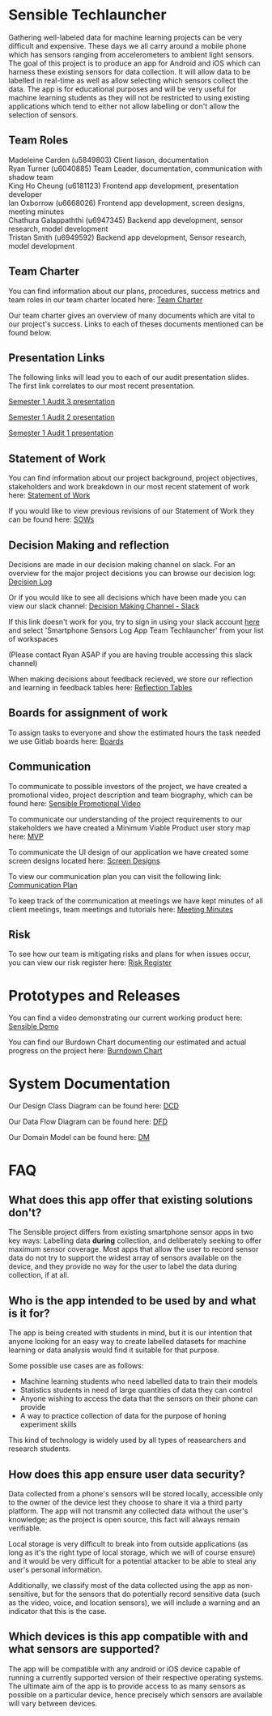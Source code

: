 # Sensible Techlauncher

Gathering well-labeled data for machine learning projects can be very difficult and expensive. These days we all carry around a mobile phone which has sensors ranging from accelerometers to ambient light sensors. The goal of this project is to produce an app for Android and iOS which can harness these existing sensors for data collection. It will allow data to be labelled in real-time as well as allow selecting which sensors collect the data. The app is for educational purposes and will be very useful for machine learning students as they will not be restricted to using existing applications which tend to either not allow labelling or don't allow the selection of sensors.

## Team Roles

Madeleine Carden (u5849803)                 Client liason, documentation  
Ryan Turner (u6040885)                      Team Leader, documentation, communication with shadow team   
King Ho Cheung (u6181123)                   Frontend app development, presentation developer  
Ian Oxborrow (u6668026)                     Frontend app development, screen designs, meeting minutes  
Chathura Galappaththi (u6947345)            Backend app development, sensor research, model development  
Tristan Smith (u6949592)                    Backend app development, Sensor research, model development   

## Team Charter

You can find information about our plans, procedures, success metrics and team roles in our team charter located here: [Team Charter](Background%20Documentation/Team%20Charter/Team_Charter.pdf)

Our team charter gives an overview of many documents which are vital to our project's success. Links to each of theses documents mentioned can be found below.

## Presentation Links


The following links will lead you to each of our audit presentation slides. The first link correlates to our most recent presentation.  

[Semester 1 Audit 3 presentation](link)

[Semester 1 Audit 2 presentation](https://prezi.com/view/ZERGlkC2WHuHI8OIEryB/)

[Semester 1 Audit 1 presentation](https://docs.google.com/presentation/d/1SKUfDGYnsQlZBFPRt6k_PIxHJTU7K_f_hiBQ2SD-vyE/edit)

## Statement of Work

You can find information about our project background, project objectives, stakeholders and work breakdown in our most recent statement of work here: [Statement of Work](Background%20Documentation/Statements%20of%20Work/SENSIBLE_SOW_S1_2021_Revision1_SIGNED.pdf)

If you would like to view previous revisions of our Statement of Work they can be found here: [SOWs](Background%20Documentation/Statements%20of%20Work)

## Decision Making and reflection

Decisions are made in our decision making channel on slack. For an overview for the major project decisions you can browse our decision log: [Decision Log](Background%20Documentation/Decision%20log/Decision%20log.pdf)

Or if you would like to see all decisions which have been made you can view our slack channel: [Decision Making Channel - Slack](https://app.slack.com/client/T01P49EES2F/C01QUENBY9E/thread/C01QUENBY9E-1615180806.003200?force_cold_boot=1)

If this link doesn't work for you, try to sign in using your slack account [here](https://slack.com/signin#/signin) and select 'Smartphone Sensors Log App Team Techlauncher' from your list of workspaces

(Please contact Ryan ASAP if you are having trouble accessing this slack channel)

When making decisions about feedback recieved, we store our reflection and learning in feedback tables here: [Reflection Tables](Background%20Documentation/Reflection)

## Boards for assignment of work

To assign tasks to everyone and show the estimated hours the task needed we use Gitlab boards here: [Boards](https://gitlab.cecs.anu.edu.au/u6668026/sensible-techlauncher/-/boards)

## Communication

To communicate to possible investors of the project, we have created a promotional video, project description and team biography, which can be found here: [Sensible Promotional Video](Background%20Documentation/Assessment/21-S1-2-C_Sensible.docx)

To communicate our understanding of the project requirements to our stakeholders we have created a Minimum Viable Product user story map here: [MVP](https://miro.com/app/board/o9J_lMgCf9M=/)

To communicate the UI design of our application we have created some screen designs located here: [Screen Designs](Background%20Documentation/Screen%20Designs)

To view our communication plan you can visit the following link: [Communication Plan](Background%20Documentation/Communication%20plan/communication%20plan.pdf)

To keep track of the communication at meetings we have kept minutes of all client meetings, team meetings and tutorials here: [Meeting Minutes](Background%20Documentation/Meeting%20Minutes)

## Risk

To see how our team is mitigating risks and plans for when issues occur, you can view our risk register here: [Risk Register](Background%20Documentation/Risk%20register/risk%20register.pdf)

# Prototypes and Releases

You can find a video demonstrating our current working product here: [Sensible Demo](link)

You can find our Burdown Chart documenting our estimated and actual progress on the project here: [Burndown Chart](Background%20Documentation/Burndown%20Chart/Burndown_Chart_09-05.pdf)

# System Documentation

Our Design Class Diagram can be found here: [DCD](Background%20Documentation/Design%20Class%20Diagram/Design_Class_Diagram%20v2.pdf)

Our Data Flow Diagram can be found here: [DFD](Background%20Documentation/Data%20Flow%20Diagram/Data%20Flow%20Diagram.pdf)

Our Domain Model can be found here: [DM](Background%20Documentation/Domain%20Model/Domain%20Model.pdf)

# FAQ

## What does this app offer that existing solutions don't?

The Sensible project differs from existing smartphone sensor apps in two key ways: Labelling data
**during** collection, and deliberately seeking to offer maximum sensor coverage. Most apps that allow
the user to record sensor data do not try to support the widest array of sensors available on the device, and they provide no way for the user to label the data during collection, if at all.

## Who is the app intended to be used by and what is it for?

The app is being created with students in mind, but it is our intention that anyone looking for an easy way to create labelled datasets for machine learning or data analysis would find it suitable for that purpose.

Some possible use cases are as follows:
 - Machine learning students who need labelled data to train their models
 - Statistics students in need of large quantities of data they can control
 - Anyone wishing to access the data that the sensors on their phone can provide
 - A way to practice collection of data for the purpose of honing experiment skills  

This kind of technology is widely used by all types of reasearchers and research students.

## How does this app ensure user data security?

Data collected from a phone's sensors will be stored locally, accessible only to the owner of the device lest they choose to share it via a third party platform. The app will not transmit any collected data without the user's knowledge; as the project is open source, this fact will always
remain verifiable.

Local storage is very difficult to break into from outside applications (as long as it's the right type of local storage, which we will of course ensure) and it would be very difficult for a potential attacker to be able to steal any user's personal information.

Additionally, we classify most of the data collected using the app as non-sensitive, but for the sensors that do potentially record sensitive data (such as the video, voice, and location sensors), we will include a warning and an indicator that this is the case.

## Which devices is this app compatible with and what sensors are supported?

The app will be compatible with any android or iOS device capable of running a currently supported version of their respective operating systems. The ultimate aim of the app is to provide access to as many sensors as possible on a particular device, hence precisely which sensors are available will vary between devices.
